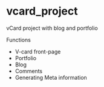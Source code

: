 # vcard_project
vCard project with blog and portfolio

Functions
 - V-card front-page
 - Portfolio
 - Blog
 - Comments
 - Generating Meta information

